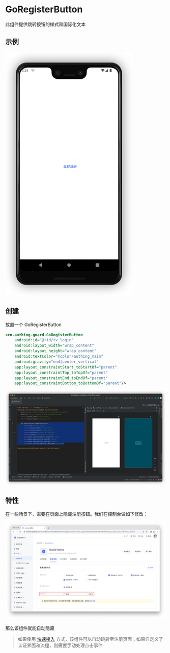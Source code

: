 # GoRegisterButton

<LastUpdated/>

此组件提供跳转按钮的样式和国际化文本

## 示例

<img src="./../images/go_register.png" alt="drawing" width="400"/>

## 创建

放置一个 GoRegisterButton

```xml
<cn.authing.guard.GoRegisterButton
    android:id="@+id/tv_login"
    android:layout_width="wrap_content"
    android:layout_height="wrap_content"
    android:textColor="@color/authing_main"
    android:gravity="end|center_vertical"
    app:layout_constraintStart_toStartOf="parent"
    app:layout_constraintTop_toTopOf="parent"
    app:layout_constraintEnd_toEndOf="parent"
    app:layout_constraintBottom_toBottomOf="parent"/>
```

![](./../images/go_register2.png)

## 特性

在一些场景下，需要在页面上隐藏注册按钮。我们在控制台做如下修改：

![](./../images/go_register3.png)

那么该组件就能自动隐藏

> 如果使用 [快速接入](/reference-new/mobile/sdk-for-android/quick.html) 方式，该组件可以自动跳转至注册页面；如果自定义了认证界面和流程，则需要手动处理点击事件

